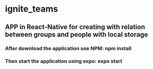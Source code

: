 # ignite_teams
## APP in React-Native for creating with relation between groups and people with local storage

### After download the application use NPM: npm install
### Then start the application using expo: expo start
